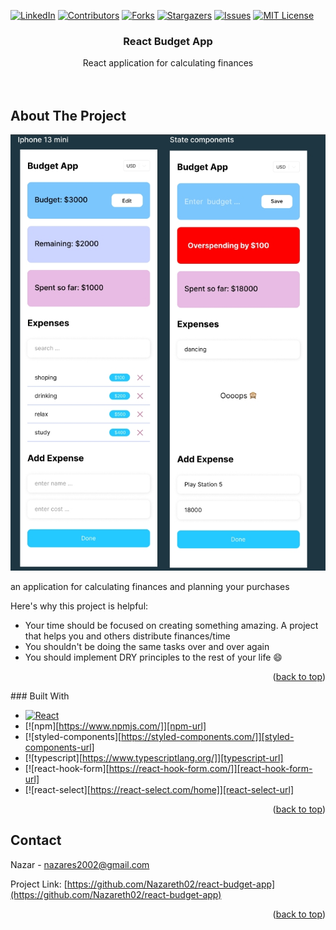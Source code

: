 <a name="readme-top"></a>

[![LinkedIn][linkedin-shield]][linkedin-url]
[![Contributors][contributors-shield]][contributors-url]
[![Forks][forks-shield]][forks-url]
[![Stargazers][stars-shield]][stars-url]
[![Issues][issues-shield]][issues-url]
[![MIT License][license-shield]][license-url]

  <h3 align="center">React Budget App</h3>

  <p align="center">
    React application for calculating finances 
    <br />
    </a>
    <br />
    <br />
  </p>
</div>

## About The Project

![Product Screen Shot][product-screenshot]

an application for calculating finances and planning your purchases

Here's why this project is helpful:

- Your time should be focused on creating something amazing. A project that helps you and others distribute finances/time
- You shouldn't be doing the same tasks over and over again
- You should implement DRY principles to the rest of your life :smile:

<p align="right">(<a href="#readme-top">back to top</a>)</p>
### Built With

- [![React][react.js]][react-url]
- [![npm][https://www.npmjs.com/]][npm-url]
- [![styled-components][https://styled-components.com/]][styled-components-url]
- [![typescript][https://www.typescriptlang.org/]][typescript-url]
- [![react-hook-form][https://react-hook-form.com/]][react-hook-form-url]
- [![react-select][https://react-select.com/home]][react-select-url]

<p align="right">(<a href="#readme-top">back to top</a>)</p>

## Contact

Nazar - nazares2002@gmail.com

Project Link: [https://github.com/Nazareth02/react-budget-app](https://github.com/Nazareth02/react-budget-app)

<p align="right">(<a href="#readme-top">back to top</a>)</p>

[contributors-shield]: https://img.shields.io/github/contributors/othneildrew/Best-README-Template.svg?style=for-the-badge
[contributors-url]: https://github.com/othneildrew/Best-README-Template/graphs/contributors
[forks-shield]: https://img.shields.io/github/forks/othneildrew/Best-README-Template.svg?style=for-the-badge
[forks-url]: https://github.com/othneildrew/Best-README-Template/network/members
[stars-shield]: https://img.shields.io/github/stars/othneildrew/Best-README-Template.svg?style=for-the-badge
[stars-url]: https://github.com/othneildrew/Best-README-Template/stargazers
[issues-shield]: https://img.shields.io/github/issues/othneildrew/Best-README-Template.svg?style=for-the-badge
[issues-url]: https://github.com/othneildrew/Best-README-Template/issues
[license-shield]: https://img.shields.io/github/license/othneildrew/Best-README-Template.svg?style=for-the-badge
[license-url]: https://github.com/othneildrew/Best-README-Template/blob/master/LICENSE.txt
[linkedin-shield]: https://img.shields.io/badge/-LinkedIn-black.svg?style=for-the-badge&logo=linkedin&colorB=555
[linkedin-url]: https://www.linkedin.com/in/nazareth02/
[product-screenshot]: ./src/images/budget-app.jpg
[react.js]: https://img.shields.io/badge/React-20232A?style=for-the-badge&logo=react&logoColor=61DAFB
[react-url]: https://reactjs.org/
